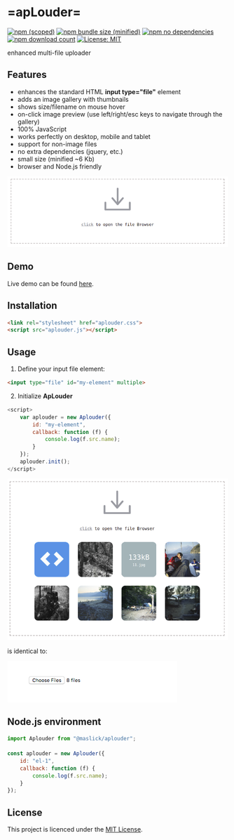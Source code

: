 # =apLouder=
[![npm (scoped)](https://img.shields.io/npm/v/@maslick/aplouder.svg)](https://www.npmjs.com/package/@maslick/aplouder)
[![npm bundle size (minified)](https://img.shields.io/badge/minified-6Kb-green.svg)](https://www.npmjs.com/package/@maslick/aplouder)
[![npm no dependencies](https://img.shields.io/badge/dependencies-none-green.svg)](https://www.npmjs.com/package/@maslick/radiaslider)
[![npm download count](https://img.shields.io/npm/dt/@maslick/aplouder.svg)](https://npmcharts.com/compare/@maslick/aplouder?minimal=true)
[![License: MIT](https://img.shields.io/badge/License-MIT-blue.svg)](https://opensource.org/licenses/MIT)

enhanced multi-file uploader

## Features
 * enhances the standard HTML **input type="file"** element
 * adds an image gallery with thumbnails
 * shows size/filename on mouse hover
 * on-click image preview (use left/right/esc keys to navigate through the gallery)
 * 100% JavaScript
 * works perfectly on desktop, mobile and tablet
 * support for non-image files
 * no extra dependencies (jquery, etc.)
 * small size (minified ~6 Kb)
 * browser and Node.js friendly

![aplouder](img/screenshot1.png?raw=true "apLouder")


## Demo
Live demo can be found [here](https://maslick.github.io/aplouder/demo/index.html).

## Installation
```html
<link rel="stylesheet" href="aplouder.css">
<script src="aplouder.js"></script>
```
 
## Usage
1. Define your input file element:
```html
<input type="file" id="my-element" multiple>
```
2. Initialize **ApLouder**
```js
<script>
    var aplouder = new Aplouder({
        id: "my-element",
        callback: function (f) {
            console.log(f.src.name);
        }
    });
    aplouder.init();
</script>
```

![aplouder](img/screenshot2.png?raw=true "apLouder")

is identical to:

![aplouder](img/screenshot3.png?raw=true "standard input element")


## Node.js environment
```js
import Aplouder from "@maslick/aplouder";

const aplouder = new Aplouder({
    id: "el-1",
    callback: function (f) {
        console.log(f.src.name);
    }
});
```

## License

This project is licenced under the [MIT License](http://opensource.org/licenses/mit-license.html).


